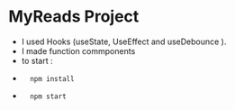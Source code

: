 # MyReads Project

* I used Hooks (useState, UseEffect and useDebounce ).
* I made function commponents
* to start :
*       npm install
*       npm start
